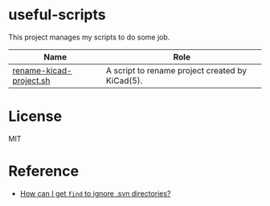 # useful-scripts

This project manages my scripts to do some job.

Name | Role
---- | ----
[rename-kicad-project.sh](./rename-kicad-project.sh) | A script to rename project created by KiCad(5).

# License
MIT

# Reference
- [How can I get `find` to ignore .svn directories?](https://stackoverflow.com/questions/2314643/how-can-i-get-find-to-ignore-svn-directories)

